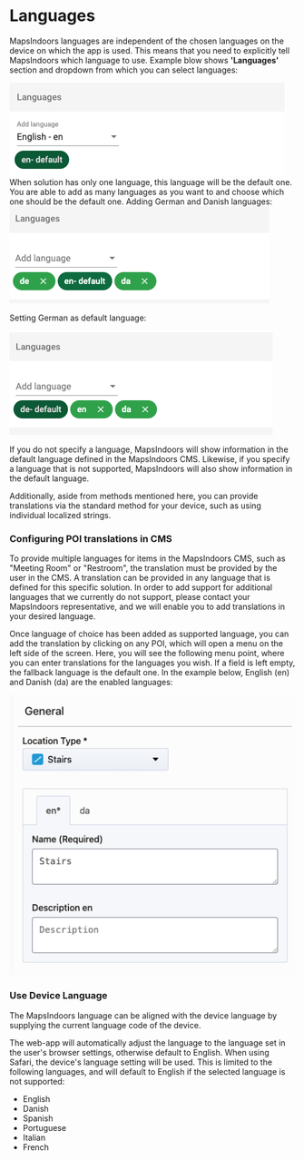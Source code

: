 # Languages

MapsIndoors languages are independent of the chosen languages on the device on which the app is used. This means that you need to explicitly tell MapsIndoors which language to use.
Example blow shows **'Languages'** section and dropdown from which you can select languages:
<div>
    <img src="../../../.gitbook/assets/languages-default-view.png" alt="">
</div>
When solution has only one language, this language will be the default one. You are able to add as many languages as you want to and choose which one should be the default one.
Adding German and Danish languages:

<div>
<img src="../../../.gitbook/assets/languages-adding-languages.png" alt="">
</div>

Setting German as default language:

<div>
<img src="../../../.gitbook/assets/languages-setting-default-language.png" alt="">
</div>

If you do not specify a language, MapsIndoors will show information in the default language defined in the MapsIndoors CMS. Likewise, if you specify a language that is not supported, MapsIndoors will also show information in the default language.

Additionally, aside from methods mentioned here, you can provide translations via the standard method for your device, such as using individual localized strings.

### Configuring POI translations in CMS[​](https://docs.mapsindoors.com/display-language#configuring-poi-translations-in-cms) <a href="#configuring-poi-translations-in-cms" id="configuring-poi-translations-in-cms"></a>

To provide multiple languages for items in the MapsIndoors CMS, such as "Meeting Room" or "Restroom", the translation must be provided by the user in the CMS. A translation can be provided in any language that is defined for this specific solution. In order to add support for additional languages that we currently do not support, please contact your MapsIndoors representative, and we will enable you to add translations in your desired language.

Once language of choice has been added as supported language, you can add the translation by clicking on any POI, which will open a menu on the left side of the screen. Here, you will see the following menu point, where you can enter translations for the languages you wish. If a field is left empty, the fallback language is the default one. In the example below, English (en) and Danish (da) are the enabled languages:

<div>
<img src="../../../.gitbook/assets/languages-english-danish-enabled.png" alt="">
</div>

### Use Device Language[​](https://docs.mapsindoors.com/display-language#use-device-language) <a href="#use-device-language" id="use-device-language"></a>

The MapsIndoors language can be aligned with the device language by supplying the current language code of the device.

The web-app will automatically adjust the language to the language set in the user's browser settings, otherwise default to English. When using Safari, the device's language setting will be used. This is limited to the following languages, and will default to English if the selected language is not supported:

* English
* Danish
* Spanish
* Portuguese
* Italian
* French